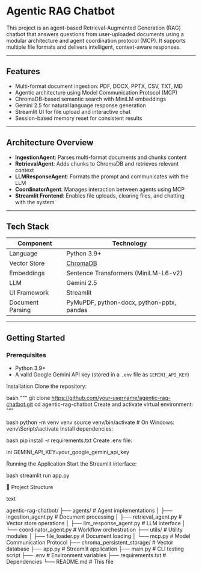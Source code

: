 # Agentic RAG Chatbot

This project is an agent-based Retrieval-Augmented Generation (RAG) chatbot that answers questions from user-uploaded documents using a modular architecture and agent coordination protocol (MCP). It supports multiple file formats and delivers intelligent, context-aware responses.

---

## Features

- Multi-format document ingestion: PDF, DOCX, PPTX, CSV, TXT, MD
- Agentic architecture using Model Communication Protocol (MCP)
- ChromaDB-based semantic search with MiniLM embeddings
- Gemini 2.5 for natural language response generation
- Streamlit UI for file upload and interactive chat
- Session-based memory reset for consistent results

---

## Architecture Overview

- **IngestionAgent**: Parses multi-format documents and chunks content
- **RetrievalAgent**: Adds chunks to ChromaDB and retrieves relevant context
- **LLMResponseAgent**: Formats the prompt and communicates with the LLM
- **CoordinatorAgent**: Manages interaction between agents using MCP
- **Streamlit Frontend**: Enables file uploads, clearing files, and chatting with the system

---

## Tech Stack

| Component        | Technology                                 |
|------------------|--------------------------------------------|
| Language         | Python 3.9+                                |
| Vector Store     | [ChromaDB](https://www.trychroma.com/)     |
| Embeddings       | Sentence Transformers (MiniLM-L6-v2)       |
| LLM              | Gemini 2.5                                 |
| UI Framework     | Streamlit                                  |
| Document Parsing | PyMuPDF, python-docx, python-pptx, pandas  |

---

## Getting Started

### Prerequisites

- Python 3.9+
- A valid Google Gemini API key (stored in a `.env` file as `GEMINI_API_KEY`)

Installation
Clone the repository:

bash
"""
git clone https://github.com/your-username/agentic-rag-chatbot.git
cd agentic-rag-chatbot
Create and activate virtual environment:
"""

bash
python -m venv venv
source venv/bin/activate  # On Windows: venv\Scripts\activate
Install dependencies:

bash
pip install -r requirements.txt
Create .env file:

ini
GEMINI_API_KEY=your_google_gemini_api_key

Running the Application
Start the Streamlit interface:

bash
streamlit run app.py

📂 Project Structure

text

agentic-rag-chatbot/
├── agents/                   # Agent implementations
│   ├── ingestion_agent.py    # Document processing
│   ├── retrieval_agent.py    # Vector store operations
│   ├── llm_response_agent.py # LLM interface
│   └── coordinator_agent.py  # Workflow orchestration
├── utils/                    # Utility modules
│   ├── file_loader.py        # Document loading
│   └── mcp.py               # Model Communication Protocol
├── chroma_persistent_storage/ # Vector database
├── app.py                    # Streamlit application
├── main.py                   # CLI testing script
├── .env                      # Environment variables
├── requirements.txt          # Dependencies
└── README.md                 # This file
